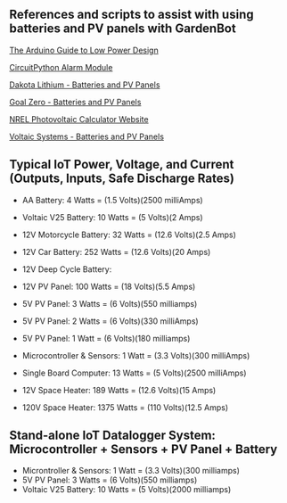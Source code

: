 ## References and scripts to assist with using batteries and PV panels with GardenBot

[The Arduino Guide to Low Power Design](https://docs.arduino.cc/learn/electronics/low-power)

[CircuitPython Alarm Module](https://docs.circuitpython.org/en/latest/shared-bindings/alarm/index.html)

[Dakota Lithium - Batteries and PV Panels](https://dakotalithium.com)

[Goal Zero - Batteries and PV Panels](https://www.goalzero.com)

[NREL Photovoltaic Calculator Website](https://pvwatts.nrel.gov/index.php)

[Voltaic Systems - Batteries and PV Panels](https://voltaicsystems.com)

## Typical IoT Power, Voltage, and Current (Outputs, Inputs, Safe Discharge Rates) 

- AA Battery:                 4 Watts = (1.5 Volts)(2500 milliAmps)
- Voltaic V25 Battery:        10 Watts = (5 Volts)(2 Amps)
- 12V Motorcycle Battery:     32 Watts = (12.6 Volts)(2.5 Amps)
- 12V Car Battery:            252 Watts = (12.6 Volts)(20 Amps)
- 12V Deep Cycle Battery:

- 12V PV Panel:               100 Watts = (18 Volts)(5.5 Amps)
- 5V PV Panel:                3 Watts = (6 Volts)(550 milliamps)
- 5V PV Panel:                2 Watts = (6 Volts)(330 milliAmps)
- 5V PV Panel:                1 Watt = (6 Volts)(180 milliamps)

- Microcontroller & Sensors:  1 Watt = (3.3 Volts)(300 milliAmps) 
- Single Board Computer:      13 Watts = (5 Volts)(2500 milliAmps)

- 12V Space Heater:           189 Watts = (12.6 Volts)(15 Amps)
- 120V Space Heater:          1375 Watts = (110 Volts)(12.5 Amps)

## Stand-alone IoT Datalogger System: Microcontroller + Sensors + PV Panel + Battery

- Microntroller & Sensors:    1 Watt = (3.3 Volts)(300 milliamps)
- 5V PV Panel:                3 Watts = (6 Volts)(550 milliamps)
- Voltaic V25 Battery:        10 Watts = (5 Volts)(2000 milliamps)
